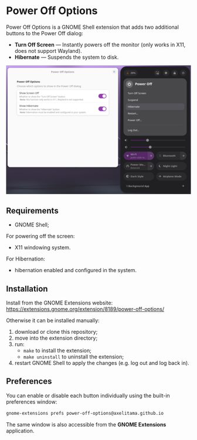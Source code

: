 # Power Off Options

Power Off Options is a GNOME Shell extension that adds two additional buttons to the Power Off dialog:

- **Turn Off Screen** — Instantly powers off the monitor (only works in X11, does not support Wayland).
- **Hibernate** — Suspends the system to disk.


<p align="center">
  <img src="resources/screenshot.png" alt="screenshot"/>
</p>


## Requirements

- GNOME Shell;

For powering off the screen:
- X11 windowing system.

For Hibernation:
- hibernation enabled and configured in the system.

## Installation

Install from the GNOME Extensions website:  
<https://extensions.gnome.org/extension/8189/power-off-options/> 

Otherwise it can be installed manually:
1. download or clone this repository;
2. move into the extension directory;
3. run:
    - `make` to install the extension;
    - `make uninstall` to uninstall the extension;
4. restart GNOME Shell to apply the changes (e.g. log out and log back in).

## Preferences

You can enable or disable each button individually using the built-in preferences window:

```bash
gnome-extensions prefs power-off-options@axelitama.github.io
```

The same window is also accessible from the **GNOME Extensions** application.
